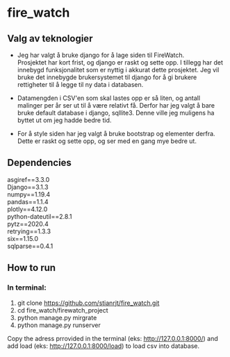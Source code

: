 # fire_watch

## Valg av teknologier
- Jeg har valgt å bruke django for å lage siden til FireWatch.  
Prosjektet har kort frist, og django er raskt og sette opp. I tillegg har det innebygd funksjonalitet som er nyttig i akkurat dette prosjektet.
Jeg vil bruke det innebygde brukersystemet til django for å gi brukere rettigheter til å legge til ny data i databasen. 

- Datamengden i CSV'en som skal lastes opp er så liten, og antall malinger per år ser ut til å være relativt få. Derfor har jeg valgt å bare bruke default database i django, sqllite3. Denne ville jeg muligens ha byttet ut om jeg hadde bedre tid. 

- For å style siden har jeg valgt å bruke bootstrap og elementer derfra. Dette er raskt og sette opp, og ser med en gang mye bedre ut. 

## Dependencies
asgiref==3.3.0  
Django==3.1.3  
numpy==1.19.4  
pandas==1.1.4  
plotly==4.12.0  
python-dateutil==2.8.1  
pytz==2020.4  
retrying==1.3.3  
six==1.15.0  
sqlparse==0.4.1  

## How to run
### In terminal:

1. git clone https://github.com/stianrjt/fire_watch.git
2. cd fire_watch/firewatch_project
3. python manage.py mirgrate
4. python manage.py runserver

Copy the adress prrovided in the terminal (eks: http://127.0.0.1:8000/) and add load (eks: http://127.0.0.1:8000/load) to load csv into database. 
